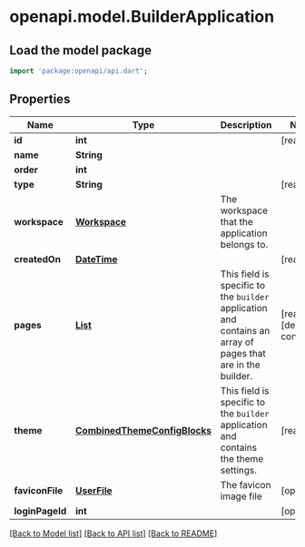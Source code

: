 # openapi.model.BuilderApplication

## Load the model package
```dart
import 'package:openapi/api.dart';
```

## Properties
Name | Type | Description | Notes
------------ | ------------- | ------------- | -------------
**id** | **int** |  | [readonly] 
**name** | **String** |  | 
**order** | **int** |  | 
**type** | **String** |  | [readonly] 
**workspace** | [**Workspace**](Workspace.md) | The workspace that the application belongs to. | 
**createdOn** | [**DateTime**](DateTime.md) |  | [readonly] 
**pages** | [**List<Page>**](Page.md) | This field is specific to the `builder` application and contains an array of pages that are in the builder. | [readonly] [default to const []]
**theme** | [**CombinedThemeConfigBlocks**](CombinedThemeConfigBlocks.md) | This field is specific to the `builder` application and contains the theme settings. | [readonly] 
**faviconFile** | [**UserFile**](UserFile.md) | The favicon image file | [optional] 
**loginPageId** | **int** |  | [optional] 

[[Back to Model list]](../README.md#documentation-for-models) [[Back to API list]](../README.md#documentation-for-api-endpoints) [[Back to README]](../README.md)


